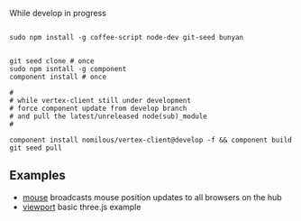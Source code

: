 

While develop in progress

```

sudo npm install -g coffee-script node-dev git-seed bunyan


git seed clone # once 
sudo npm isntall -g component
component install # once

#
# while vertex-client still under development
# force component update from develop branch
# and pull the latest/unreleased node(sub)_module
#

component install nomilous/vertex-client@develop -f && component build
git seed pull

```


Examples
--------

* [mouse](./src/mouse) broadcasts mouse position updates to all browsers on the hub
* [viewport](./src/viewport) basic three.js example

